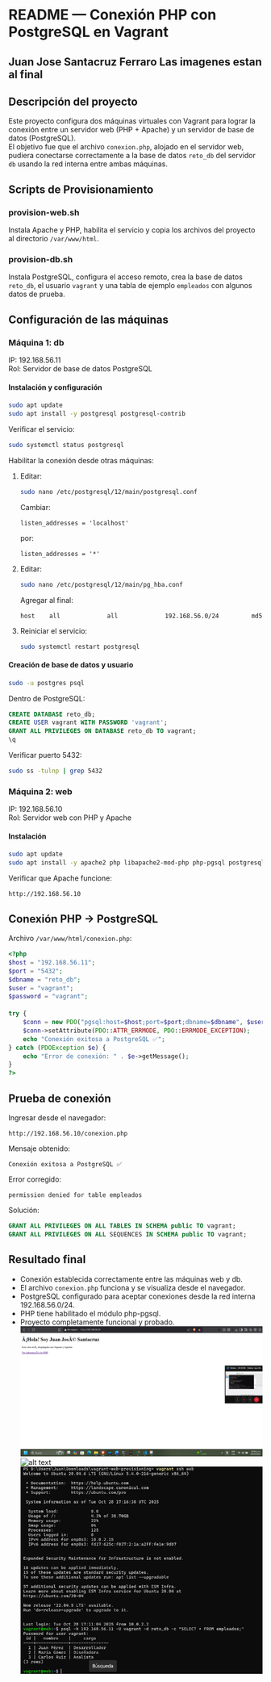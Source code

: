 # README — Conexión PHP con PostgreSQL en Vagrant
## Juan Jose Santacruz Ferraro Las imagenes estan al final 
## Descripción del proyecto

Este proyecto configura dos máquinas virtuales con Vagrant para lograr la conexión entre un servidor web (PHP + Apache) y un servidor de base de datos (PostgreSQL).  
El objetivo fue que el archivo `conexion.php`, alojado en el servidor web, pudiera conectarse correctamente a la base de datos `reto_db` del servidor `db` usando la red interna entre ambas máquinas.
## Scripts de Provisionamiento

### provision-web.sh
Instala Apache y PHP, habilita el servicio y copia los archivos del proyecto al directorio `/var/www/html`.

### provision-db.sh
Instala PostgreSQL, configura el acceso remoto, crea la base de datos `reto_db`, el usuario `vagrant` y una tabla de ejemplo `empleados` con algunos datos de prueba.

## Configuración de las máquinas

### Máquina 1: db
IP: 192.168.56.11  
Rol: Servidor de base de datos PostgreSQL  

#### Instalación y configuración
```bash
sudo apt update
sudo apt install -y postgresql postgresql-contrib
```

Verificar el servicio:
```bash
sudo systemctl status postgresql
```

Habilitar la conexión desde otras máquinas:

1. Editar:
   ```bash
   sudo nano /etc/postgresql/12/main/postgresql.conf
   ```
   Cambiar:
   ```
   listen_addresses = 'localhost'
   ```
   por:
   ```
   listen_addresses = '*'
   ```

2. Editar:
   ```bash
   sudo nano /etc/postgresql/12/main/pg_hba.conf
   ```
   Agregar al final:
   ```
   host    all             all             192.168.56.0/24         md5
   ```

3. Reiniciar el servicio:
   ```bash
   sudo systemctl restart postgresql
   ```

#### Creación de base de datos y usuario
```bash
sudo -u postgres psql
```
Dentro de PostgreSQL:
```sql
CREATE DATABASE reto_db;
CREATE USER vagrant WITH PASSWORD 'vagrant';
GRANT ALL PRIVILEGES ON DATABASE reto_db TO vagrant;
\q
```

Verificar puerto 5432:
```bash
sudo ss -tulnp | grep 5432
```

### Máquina 2: web
IP: 192.168.56.10  
Rol: Servidor web con PHP y Apache  

#### Instalación
```bash
sudo apt update
sudo apt install -y apache2 php libapache2-mod-php php-pgsql postgresql-client
```

Verificar que Apache funcione:
```
http://192.168.56.10
```

## Conexión PHP → PostgreSQL

Archivo `/var/www/html/conexion.php`:

```php
<?php
$host = "192.168.56.11";
$port = "5432";
$dbname = "reto_db";
$user = "vagrant";
$password = "vagrant";

try {
    $conn = new PDO("pgsql:host=$host;port=$port;dbname=$dbname", $user, $password);
    $conn->setAttribute(PDO::ATTR_ERRMODE, PDO::ERRMODE_EXCEPTION);
    echo "Conexión exitosa a PostgreSQL ✅";
} catch (PDOException $e) {
    echo "Error de conexión: " . $e->getMessage();
}
?>
```

## Prueba de conexión

Ingresar desde el navegador:
```
http://192.168.56.10/conexion.php
```

Mensaje obtenido:
```
Conexión exitosa a PostgreSQL ✅
```

Error corregido:
```
permission denied for table empleados
```
Solución:
```sql
GRANT ALL PRIVILEGES ON ALL TABLES IN SCHEMA public TO vagrant;
GRANT ALL PRIVILEGES ON ALL SEQUENCES IN SCHEMA public TO vagrant;
```

## Resultado final

- Conexión establecida correctamente entre las máquinas web y db.  
- El archivo `conexion.php` funciona y se visualiza desde el navegador.  
- PostgreSQL configurado para aceptar conexiones desde la red interna 192.168.56.0/24.  
- PHP tiene habilitado el módulo php-pgsql.  
- Proyecto completamente funcional y probado.
![alt text](image-1.png)
![alt text](imagen.png)
![alt text](image-2.png)